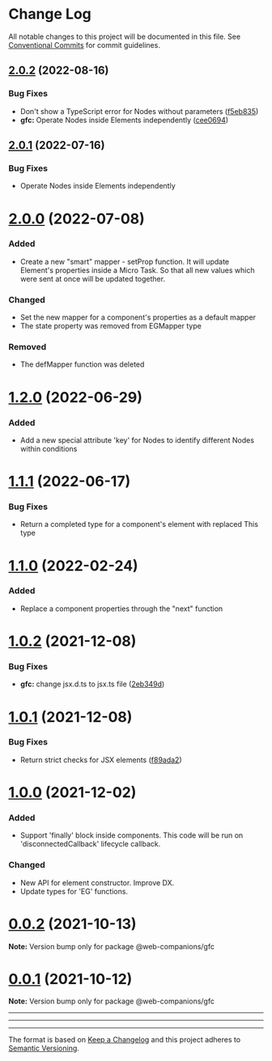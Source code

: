# Change Log

All notable changes to this project will be documented in this file.
See [Conventional Commits](https://conventionalcommits.org) for commit guidelines.

## [2.0.2](https://github.com/sumbad/web-companions/compare/@web-companions/gfc@2.0.0...@web-companions/gfc@2.0.2) (2022-08-16)


### Bug Fixes

* Don't show a TypeScript error for Nodes without parameters ([f5eb835](https://github.com/sumbad/web-companions/commit/f5eb835d5a18928b76edf8a38ec1669c85f8b363))
* **gfc:** Operate Nodes inside Elements independently ([cee0694](https://github.com/sumbad/web-companions/commit/cee0694453661b3483d59217ee2f9f237e011d0c))





<!-- ## [X.Y.Z] - YYYY-MM-DD -->

<!-- ### Added -->
<!-- ### Changed -->
<!-- ### Deprecated -->
<!-- ### Removed -->
<!-- ### Bug Fixes -->
<!-- ### Security -->
<!-- ## Unreleased -->


## [2.0.1](https://github.com/sumbad/web-companions/compare/@web-companions/gfc@2.0.0...@web-companions/gfc@2.0.1) (2022-07-16)

### Bug Fixes

  - Operate Nodes inside Elements independently

  

# [2.0.0](https://github.com/sumbad/web-companions/compare/@web-companions/gfc@1.3.0...@web-companions/gfc@2.0.0) (2022-07-08)

### Added

  - Create a new "smart" mapper - setProp function. 
    It will update Element's properties inside a Micro Task. So that all new values which were sent at once will be updated together.

### Changed

  - Set the new mapper for a component's properties as a default mapper
  - The state property was removed from EGMapper type

### Removed

  - The defMapper function was deleted



# [1.2.0](https://github.com/sumbad/web-companions/compare/@web-companions/gfc@1.1.1...@web-companions/gfc@1.2.0) (2022-06-29)

### Added
  - Add a new special attribute 'key' for Nodes to identify different Nodes within conditions


# [1.1.1](https://github.com/sumbad/web-companions/compare/@web-companions/gfc@1.101...@web-companions/gfc@1.1.1) (2022-06-17)

### Bug Fixes
  - Return a completed type for a component's element with replaced This type


# [1.1.0](https://github.com/sumbad/web-companions/compare/@web-companions/gfc@1.0.1...@web-companions/gfc@1.1.0) (2022-02-24)

### Added
  - Replace a component properties through the "next" function


# [1.0.2](https://github.com/sumbad/web-companions/compare/@web-companions/gfc@1.0.1...@web-companions/gfc@1.0.2) (2021-12-08)


### Bug Fixes

* **gfc:** change jsx.d.ts to jsx.ts file ([2eb349d](https://github.com/sumbad/web-companions/commit/2eb349d34071a5918348dd98f5ce51e75df40f15))



# [1.0.1](https://github.com/sumbad/web-companions/compare/@web-companions/gfc@1.0.0...@web-companions/gfc@1.0.1) (2021-12-08)


### Bug Fixes

* Return strict checks for JSX elements ([f89ada2](https://github.com/sumbad/web-companions/commit/f89ada2bc41726c25fe87e4dc1aa57ea31d6691c))


# [1.0.0](https://github.com/sumbad/web-companions/compare/@web-companions/gfc@0.0.2...@web-companions/gfc@1.0.0) (2021-12-02)

### Added
  - Support 'finally' block inside components. This code will be run on 'disconnectedCallback' lifecycle callback.

### Changed
  - New API for element constructor. Improve DX.
  - Update types for 'EG' functions.


# [0.0.2](https://github.com/sumbad/web-companions/compare/@web-companions/gfc@0.0.1...@web-companions/gfc@0.0.2) (2021-10-13)

**Note:** Version bump only for package @web-companions/gfc


# [0.0.1](https://github.com/sumbad/web-companions/compare/@web-companions/gfc@0.0.1-develop.4...@web-companions/gfc@0.0.1) (2021-10-12)

**Note:** Version bump only for package @web-companions/gfc


---
---
---


The format is based on [Keep a Changelog](http://keepachangelog.com/)
and this project adheres to [Semantic Versioning](http://semver.org/).
